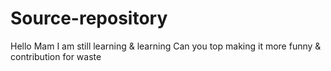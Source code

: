 # Source-repository
 Hello Mam 
I am still learning & learning
Can you top making it more funny & contribution for waste

